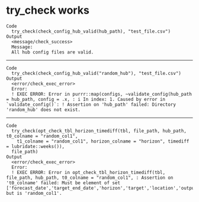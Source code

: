 # try_check works

    Code
      try_check(check_config_hub_valid(hub_path), "test_file.csv")
    Output
      <message/check_success>
      Message:
      All hub config files are valid.

---

    Code
      try_check(check_config_hub_valid("random_hub"), "test_file.csv")
    Output
      <error/check_exec_error>
      Error:
      ! EXEC ERROR: Error in purrr::map(configs, ~validate_config(hub_path = hub_path, config = .x, : i In index: 1. Caused by error in `validate_config()`: ! Assertion on 'hub_path' failed: Directory 'random_hub' does not exist.

---

    Code
      try_check(opt_check_tbl_horizon_timediff(tbl, file_path, hub_path, t0_colname = "random_col1",
        t1_colname = "random_col1", horizon_colname = "horizon", timediff = lubridate::weeks()),
      file_path)
    Output
      <error/check_exec_error>
      Error:
      ! EXEC ERROR: Error in opt_check_tbl_horizon_timediff(tbl, file_path, hub_path, t0_colname = "random_col1", : Assertion on 't0_colname' failed: Must be element of set ['forecast_date','target_end_date','horizon','target','location','output_type','output_type_id','value'], but is 'random_col1'.

